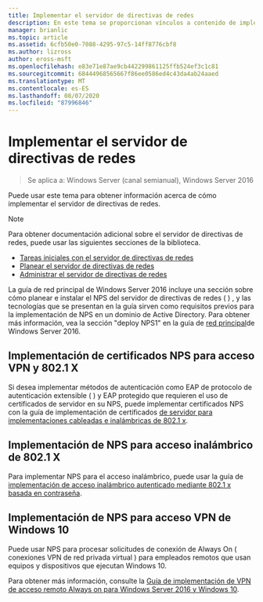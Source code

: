 ```yaml
---
title: Implementar el servidor de directivas de redes
description: En este tema se proporcionan vínculos a contenido de implementación del servidor de directivas de redes para Windows Server 2016 e incluye vínculos a instrucciones adicionales sobre NPS.
manager: brianlic
ms.topic: article
ms.assetid: 6cfb50e0-7088-4295-97c5-14ff8776cbf8
ms.author: lizross
author: eross-msft
ms.openlocfilehash: e83e71e87ae9cb442299861125ffb524ef3c1c81
ms.sourcegitcommit: 68444968565667f86ee0586ed4c43da4ab24aaed
ms.translationtype: MT
ms.contentlocale: es-ES
ms.lasthandoff: 08/07/2020
ms.locfileid: "87996846"
---
```

# <a name="deploy-network-policy-server"></a>Implementar el servidor de directivas de redes

>Se aplica a: Windows Server (canal semianual), Windows Server 2016

Puede usar este tema para obtener información acerca de cómo implementar el servidor de directivas de redes.

>[!NOTE]
>Para obtener documentación adicional sobre el servidor de directivas de redes, puede usar las siguientes secciones de la biblioteca.
>- [Tareas iniciales con el servidor de directivas de redes](nps-getstart-top.md)
>- [Planear el servidor de directivas de redes](nps-plan-top.md)
>- [Administrar el servidor de directivas de redes](nps-manage-top.md)

La guía de red principal de Windows Server 2016 incluye una sección sobre cómo planear e instalar el NPS del servidor de directivas de redes \( \) , y las tecnologías que se presentan en la guía sirven como requisitos previos para la implementación de NPS en un dominio de Active Directory. Para obtener más información, vea la sección "deploy NPS1" en la guía de [red principal](../../core-network-guide/core-network-guide.md#BKMK_deployNPS1)de Windows Server 2016.

## <a name="deploy-nps-certificates-for-vpn-and-8021x-access"></a>Implementación de certificados NPS para acceso VPN y 802.1 X

Si desea implementar métodos de autenticación como EAP de protocolo de autenticación extensible \( \) y EAP protegido que requieren el uso de certificados de servidor en su NPS, puede implementar certificados NPS con la guía de implementación de certificados [de servidor para implementaciones cableadas e inalámbricas de 802.1 x](../../core-network-guide/cncg/server-certs/deploy-server-certificates-for-802.1x-wired-and-wireless-deployments.md).

## <a name="deploy-nps-for-8021x-wireless-access"></a>Implementación de NPS para acceso inalámbrico de 802.1 X

Para implementar NPS para el acceso inalámbrico, puede usar la guía de [implementación de acceso inalámbrico autenticado mediante 802.1 x basada en contraseña](../../core-network-guide/cncg/wireless/a-deploy-8021x-wireless-access.md).

## <a name="deploy-nps-for-windows-10-vpn-access"></a>Implementación de NPS para acceso VPN de Windows 10

Puede usar NPS para procesar solicitudes de conexión de Always On \( conexiones VPN de red privada virtual \) para empleados remotos que usan equipos y dispositivos que ejecutan Windows 10.

Para obtener más información, consulte la [Guía de implementación de VPN de acceso remoto Always on para Windows Server 2016 y Windows 10](../../../remote/remote-access/vpn/always-on-vpn/deploy/always-on-vpn-deploy.md).